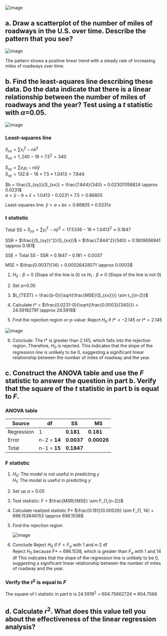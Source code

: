 
![image](https://github.com/user-attachments/assets/496753a3-ba54-4d69-be25-f6696998955c)
  
  
  
## a. Draw a scatterplot of the number of miles of roadways in the U.S. over time. Describe the pattern that you see?

![image](https://github.com/user-attachments/assets/0e231d33-fb0d-48fc-9f9e-0fdf7988e267)  

The pattern shows a positive linear trend with a steady rate of increasing miles of roadways over time. 
  
  
  
## b. Find the least-aquares line describing these data. Do the data indicate that there is a linear relationship between the number of miles of roadways and the year? Test using a $t$ statistic with $\alpha$=0.05.

![image](https://github.com/user-attachments/assets/2760c11a-f44c-40c5-8bf2-e17b3971d932)  
  
  
### Least-squares line  

$S_{xx} = \sum{{x_{i}}^2} - n\bar{x}^2$  
$S_{xx} = 1,240 - 16 \times 7.5^2 = 340$  
  
$S_{xy} = \sum{x_{i}y_{i}} - n\bar{x}\bar{y}$  
$S_{xy} = 132.8 - 16 \times 7.5 \times 1.0413 = 7.844$  
  
$b = \frac{S_{xy}}{S_{xx}} = \frac{7.844}{340} = 0.02307058824 \approx 0.0231$  
$a = \bar{y} - b \times \bar{x} = 1.0413 - 0.0231 \times 7.5 = 0.86805$  

Least-squares line: $\hat{y} = a + bx = 0.86805 + 0.0231x$  


### t statistic  

Total SS = $S_{yy} = \sum{{y_{i}}^2} - n {\bar{y}}^2 = 17.5336 - 16 \times 1.0413^2 \approx 0.1847$  

SSR = $\frac{{S_{xy}}^2}{S_{xx}}$ = $\frac{7.844^2}{340} = 0.1809656941 \approx 0.181$  

SSE = Total SS - SSR = $0.1847 - 0.181 = 0.0037$  

MSE = $\frac{0.0037}{14} = 0.00026428571 \approx 0.0003$  
  
1. $H_{0}: \beta = 0$ (Slope of the line is 0) vs $H_{1}: \beta \neq 0$ (Slope of the line is not 0)  

2. Set $\alpha$=0.05  

3. $t_{TEST} = \frac{b-0}{\sqrt{\frac{MSE}{S_{xx}}}} \sim t_{(n-2)}$  

4. Calculate t* = $\frac{0.0231-0}{\sqrt{\frac{0.0003}{340}}} = 24.59182791 \approx 24.5918$  

5. Find the rejection region or p-value: Reject $H_{0}$ if $t* \lt -2.145$ or $t* \gt 2.145$  

![image](https://github.com/user-attachments/assets/45279de2-f13f-424b-8a2b-4066a58abf29)  

6. Conclude: The $t*$ is greater than 2.145, which falls into the rejection region. Therefore, $H_{0}$ is rejected.
   This indicates that the slope of the regression line is unlikely to be 0, suggesting a significant linear relationship between the number of miles of roadway and the year. 
  
  
  
## c. Construct the ANOVA table and use the $F$ statistic to answer the question in part b. Verify that the square of the $t$ statistic in part b is equal to $F$.
  
  
### ANOVA table  

|   Source   |       df     |     SS    |     MS     |  
|------------|--------------|-----------|------------|  
| Regression |       1      | **0.181** | **0.181**  |  
| Error      | n-2 = **14** | **0.0037**| **0.00026**|  
| Total      | n-1 = **15** | **0.1847**|  


### F statistic  

1. $H_{0}$: The model is not useful in predicting $y$  
   $H_{1}$: The model is useful in predicting $y$

2. Set up $\alpha$ = 0.05

3. Test statistic: F = $\frac{MSR}{MSE} \sim F_{1,(n-2)}$

4. Calculate realized statistic F*
   $\frac{0.181}{0.00026} \sim F_{1, 14} = 696.153846153 \approx 696.1538$  

5. Find the rejection region
   
   ![image](https://github.com/user-attachments/assets/6db399b9-57d4-41b8-a98b-9c3b3a6243d1)

6. Conclude
   Reject $H_{0}$ if $F \lt F_{\alpha}$ with 1 and n-2 df  
   Reject $H_{0}$ because F* = 696.1538, which is greater than $F_{\alpha}$ with 1 and 14 df
   This indicates that the slope of the regression line is unlikely to be 0, suggesting a significant linear relationship between the number of miles of roadway and the year. 

### Verify the $t^2$ is equal to $F$

The square of t statistic in part b is $24.5918^2$ = 604.75662724 $\approx$ 604.7566


## d. Calculate $r^2$. What does this value tell you about the effectiveness of the linear regression analysis?



